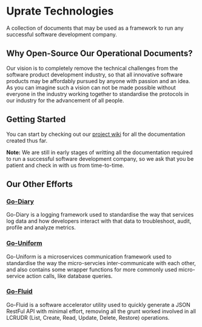 # Uprate Technologies
A collection of documents that may be used as a framework to run any successful software development company.

## Why Open-Source Our Operational Documents?
Our vision is to completely remove the technical challenges from the software product development industry, so that all innovative software products may be affordably pursued by anyone with passion and an idea. As you can imagine such a vision can not be made possible without everyone in the industry working together to standardise the protocols in our industry for the advancement of all people.

## Getting Started
You can start by checking out our [project wiki](https://github.com/uprate-tech/uprate/wiki) for all the documentation created thus far.

**Note:** We are still in early stages of writting all the documentation required to run a successful software development company, so we ask that you be patient and check in with us from time-to-time.

## Our Other Efforts

### [Go-Diary](https://github.com/go-diary/diary)
Go-Diary is a logging framework used to standardise the way that services log data and how developers interact with that data to troubleshoot, audit, profile and analyze metrics.

### [Go-Uniform](https://github.com/go-uniform/uniform)
Go-Uniform is a microservices communication framework used to standardise the way the micro-servcies inter-communicate with each other, and also contains some wrapper functions for more commonly used micro-service action calls, like database queries.

### [Go-Fluid](https://github.com/go-fluid/fluid)
Go-Fluid is a software accelerator utility used to quickly generate a JSON RestFul API with minimal effort, removing all the grunt worked involved in all LCRUDR (List, Create, Read, Update, Delete, Restore) operations.
